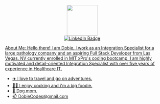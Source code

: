 <div id="header" align="center"> 
 <img src=https://media.giphy.com/media/XwBzLXzYq7ljHBXkHk/giphy.gif width="100"/>
  </div>
  
  <div id="badges" align="center">
  <a href="https://www.linkedin.com/in/dobie-estaris-072009172">
    <img src="https://img.shields.io/badge/LinkedIn-blue?style=for-the-badge&logo=linkedin&logoColor=white" alt="LinkedIn Badge"/>
</div>

About Me: 
Hello there! I am Dobie, I work as an Integration Specialist for a large pathology company and an aspiring Full Stack Developer from Las Vegas, NV currently enrolled in MIT xPro's coding bootcamp. I am highly motivated and detail-oriented Integration Specialist with over five years of experience in Healthcare IT.
  
  - :airplane: I love to travel and go on adventures.
  - :woman_cook: I enjoy cooking and i'm a big foodie.
  - :paw_prints: Dog mom.
  - 📫 DobieCodes@gmail.com
